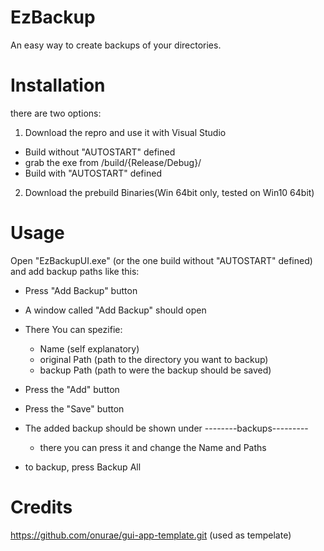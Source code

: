 # EzBackup
An easy way to create backups of your directories.

# Installation

there are two options:
1. Download the repro and use it with Visual Studio
 - Build without "AUTOSTART" defined
 - grab the exe from /build/{Release/Debug}/
 - Build with "AUTOSTART" defined
   
2. Download the prebuild Binaries(Win 64bit only, tested on Win10 64bit)

# Usage

Open "EzBackupUI.exe" (or the one build without "AUTOSTART" defined) and add backup paths like this:
- Press "Add Backup" button
- A window called "Add Backup" should open
- There You can spezifie:
  - Name (self explanatory)
  - original Path (path to the directory you want to backup)
  - backup Path (path to were the backup should be saved)
- Press the "Add" button
- Press the "Save" button

- The added backup should be shown under --------backups---------
  - there you can press it and change the Name and Paths 

- to backup, press Backup All

# Credits

https://github.com/onurae/gui-app-template.git (used as tempelate)
